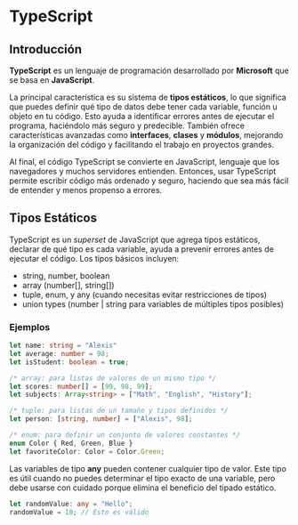 # TypeScript

## Introducción

**TypeScript** es un lenguaje de programación desarrollado por **Microsoft** que se basa en **JavaScript**.

La principal característica es su sistema de **tipos estáticos**, lo que significa que puedes definir qué tipo de datos debe tener cada variable, función u objeto en tu código. Esto ayuda a identificar errores antes de ejecutar el programa, haciéndolo más seguro y predecible. También ofrece características avanzadas como **interfaces**, **clases** y **módulos**, mejorando la organización del código y facilitando el trabajo en proyectos grandes.

Al final, el código TypeScript se convierte en JavaScript, lenguaje que los navegadores y muchos servidores entienden. Entonces, usar TypeScript permite escribir código más ordenado y seguro, haciendo que sea más fácil de entender y menos propenso a errores.

## Tipos Estáticos

TypeScript es un *superset* de JavaScript que agrega tipos estáticos, declarar de qué tipo es cada variable, ayuda a prevenir errores antes de ejecutar el código. Los tipos básicos incluyen:

 - string, number, boolean
 - array (number[], string[])
 - tuple, enum, y any (cuando necesitas evitar restricciones de tipos)
 - union types (number | string para variables de múltiples tipos posibles)
 
### Ejemplos

```typescript showLineNumbers
let name: string = "Alexis"
let average: number = 98;
let isStudent: boolean = true;

/* array: para listas de valores de un mismo tipo */
let scores: number[] = [99, 98, 99];
let subjects: Array<string> = ["Math", "English", "History"];

/* tuple: para listas de un tamaño y tipos definidos */
let person: [string, number] = ["Alexis", 98];

/* enum: para definir un conjunto de valores constantes */
enum Color { Red, Green, Blue }
let favoriteColor: Color = Color.Green;
```

Las variables de tipo **any** pueden contener cualquier tipo de valor. Este tipo es útil cuando no puedes determinar el tipo exacto de una variable, pero debe usarse con cuidado porque elimina el beneficio del tipado estático.

```typescript
let randomValue: any = "Hello";
randomValue = 10; // Esto es válido
```
<!--stackedit_data:
eyJoaXN0b3J5IjpbMTA4MTE0NDcwMiwxNDM1NzE3NjM4LC0zOD
c3OTE5MjAsLTM1NTU3NTgzLC0xNzU3NzE3MzUwLDk0NTEwNDIw
NSwxODYxNzIyMjU2LC0yMDU5MzI0NTU5XX0=
-->